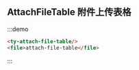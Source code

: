 ## AttachFileTable 附件上传表格
:::demo
```html
<ty-attach-file-table/>
<file>attach-file-table</file>
```
:::

